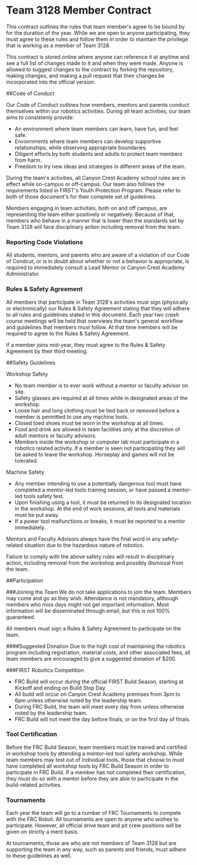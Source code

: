 Team 3128 Member Contract
=====

This contract outlines the rules that team member's agree to be bound by for the duration of the year. While we are open to anyone participating, they must agree to these rules and follow them in order to maintain the privilege that is working as a member of Team 3128.

This contract is stored online where anyone can reference it at anytime and see a full list of changes made to it and when they were made. Anyone is allowed to suggest changes to the contract by forking the repository, making changes, and making a pull request that their changes be incorporated into the official version.

##Code of Conduct

Our Code of Conduct outlines how members, mentors and parents conduct themselves within our robotics activities. During all team activities, our team aims to consistenly provide:
* An environment where team members can learn, have fun, and feel safe.
* Enviornments where team members can develop supportive relationships, while observing appropriate boundaries.
* Diligent efforts by both students and adults to protect team members from harm.
* Freedom to try new ideas and strategies in different areas of the team.

During the team's activities, all Canyon Crest Academy school rules are in effect while on-campus or off-campus. Our team also follows the requirements listed in FIRST's Youth Protection Program. Please refer to both of those document's for their complete set of guidelines.

Members engaging in team activities, both on and off campus, are representing the team either positively or negatively. Because of that, members who behave in a manner that is lower than the standards set by Team 3128 will face disciplinary action including removal from the team.

### Reporting Code Violations

All students, mentors, and parents who are aware of a violation of our Code of Condcut, or is in doubt about whether or not a behavior is appropriate, is required to immediately consult a Lead Mentor or Canyon Crest Academy Administrator.

### Rules & Safety Agreement

All members that participate in Team 3128's activities must sign (physically or electronically) our Rules & Safety Agreement stating that they will adhere to all rules and guidelines stated in this document. Each year two *crash course* meetings will be held that overviews the team's general workflow and guidelines that members must follow. At that time members will be required to agree to the Rules & Safety Agreement.

If a member joins mid-year, they must agree to the Rules & Safety Agreement by their third meeting.

##Safety Guidelines

Workshop Safety
* No team member is to ever work without a mentor or faculty advisor on site.
* Safety glasses are required at all times while in designated areas of the workshop. 
* Loose hair and long clothing must be tied back or removed before a member is permitted to use any machine tools.
* Closed toed shoes must be worn in the workshop at all times.
* Food and drink are allowed in team facilities only at the discretion of adult mentors or faculty advisors.
* Members inside the workshop or computer lab must participate in a robotics related activity. If a member is seen not participating they will be asked to leave the workshop. Horseplay and games will not be tolerated.

Machine Safety
* Any member intending to use a potentially dangerous tool must have completed a mentor-led tools training session, or have passed a mentor-led tools safety test.
* Upon finishing using a tool, it must be returned to its designated location in the workshop. At the end of work sessions, all tools and materials must be put away.
* If a power tool malfunctions or breaks, it must be reported to a mentor immediately.

Mentors and Faculty Advisors always have the final word in any safety-related situation due to the hazardous nature of robotics.

Failure to comply with the above safety rules will result in disciplinary action, including removal from the workshop and possibly dismissal from the team.

##Participation

###Joining the Team
We do not take applications to join the team. Members may come and go as they wish. Attendance is not mandatory, although members who miss days might not get important information. Most information will be disseminated through email, but this is not 100% guaranteed.

All members must sign a Rules & Safety Agreement to participate on the team.

####Suggested Donation
Due to the high cost of maintaining the robotics program including registration, material costs, and other associated fees, all team members are encouraged to give a suggested donation of $200. 

###FIRST Robotics Competition

* FRC Build will occur during the official FIRST Build Season, starting at Kickoff and ending on Build Stop Day.
* All build will occur on Canyon Crest Academy premises from 3pm to 6pm unless otherwise noted by the leadership team.
* During FRC Build, the team will meet every day from unless otherwise noted by the leadership team.
* FRC Build will not meet the day before finals, or on the first day of finals.

### Tool Certification
Before the FRC Build Season, team members must be trained and certified in workshop tools by attending a mentor-led tool safety workshop. While team members may test out of individual tools, those that choose to must have completed all workshop tools by FRC Build Season in order to participate in FRC Build. If a member has not completed their certification, they must do so with a mentor before they are able to participate in the build-related activities.

### Tournaments
Each year the team will go to a number of FRC Tournaments to compete with the FRC Robot. All tournaments are open to anyone who wishes to participate. However, all official drive team and pit crew positions will be given on strictly a merit basis.

At tournaments, those are who are not members of Team 3128 but are supporting the team in any way, such as parents and friends, must adhere to these guidelines as well.
